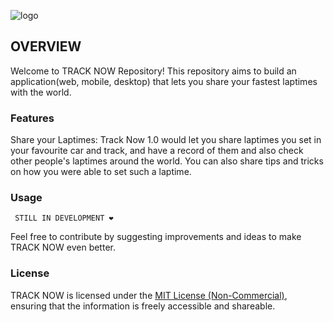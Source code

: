 ![logo](./src/img/track-now-banner-italic.png)


## OVERVIEW

Welcome to TRACK NOW Repository! This repository aims to build an application(web, mobile, desktop) that lets you share your fastest laptimes with the world. 

### Features

Share your Laptimes: Track Now 1.0 would let you share laptimes you set in your favourite car and track, and have a record of them and also check other people's laptimes around the world. You can also share tips and tricks on how you were able to set such a laptime.

### Usage

```shell
 STILL IN DEVELOPMENT ❤️
```

Feel free to contribute by suggesting improvements and ideas to make TRACK NOW even better.


### License

TRACK NOW is licensed under the [MIT License (Non-Commercial)](https://github.com/vantage-ola/track-now/blob/main/LICENSE), ensuring that the information is freely accessible and shareable.

